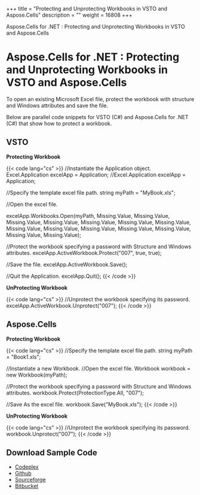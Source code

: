 +++
title = "Protecting and Unprotecting Workbooks in VSTO and Aspose.Cells" 
description = "" 
weight = 16808 
+++

Aspose.Cells for .NET : Protecting and Unprotecting Workbooks in VSTO and Aspose.Cells  

# Aspose.Cells for .NET : Protecting and Unprotecting Workbooks in VSTO and Aspose.Cells


To open an existing Microsoft Excel file, protect the workbook with structure and Windows attributes and save the file.

Below are parallel code snippets for VSTO (C#) and Aspose.Cells for .NET (C#) that show how to protect a workbook.

## VSTO

**Protecting Workbook**

{{< code lang="cs" >}}
//Instantiate the Application object.
   Excel.Application excelApp = Application;
//Excel.Application excelApp = Application;

//Specify the template excel file path.
  string myPath = "MyBook.xls";

//Open the excel file.

excelApp.Workbooks.Open(myPath, Missing.Value, Missing.Value,
            Missing.Value, Missing.Value,
            Missing.Value, Missing.Value,
            Missing.Value, Missing.Value,
            Missing.Value, Missing.Value,
            Missing.Value, Missing.Value,
            Missing.Value, Missing.Value);

//Protect the workbook specifying a password with Structure and Windows attributes.
  excelApp.ActiveWorkbook.Protect("007", true, true);

//Save the file.
  excelApp.ActiveWorkbook.Save();

//Quit the Application.
  excelApp.Quit();
{{< /code >}}

**UnProtecting Workbook**

{{< code lang="cs" >}}
 //Unprotect the workbook specifying its password.
  excelApp.ActiveWorkbook.Unprotect("007");
{{< /code >}}

## Aspose.Cells

**Protecting Workbook**

{{< code lang="cs" >}}
//Specify the template excel file path.
   string myPath = "Book1.xls";

//Instantiate a new Workbook.
//Open the excel file.
   Workbook workbook = new Workbook(myPath);

//Protect the workbook specifying a password with Structure and Windows attributes.
   workbook.Protect(ProtectionType.All, "007");

//Save As the excel file.
   workbook.Save("MyBook.xls");
{{< /code >}}

**UnProtecting Workbook**

{{< code lang="cs" >}}
//Unprotect the workbook specifying its password.
  workbook.Unprotect("007");
{{< /code >}}

## Download Sample Code

*   [Codeplex](https://asposevsto.codeplex.com/downloads/get/1459787)
*   [Github](https://github.com/asposemarketplace/Aspose_for_VSTO/releases/download/Aspose.Cells1.1/Protecting.and.Unprotecting.Workbooks.Aspose.Cells.zip)
*   [Sourceforge](http://goo.gl/JH1J2I)
*   [Bitbucket](https://bitbucket.org/asposemarketplace/aspose-for-vsto/downloads/Protecting%20and%20Unprotecting%20Workbooks%20(Aspose.Cells).zip)

